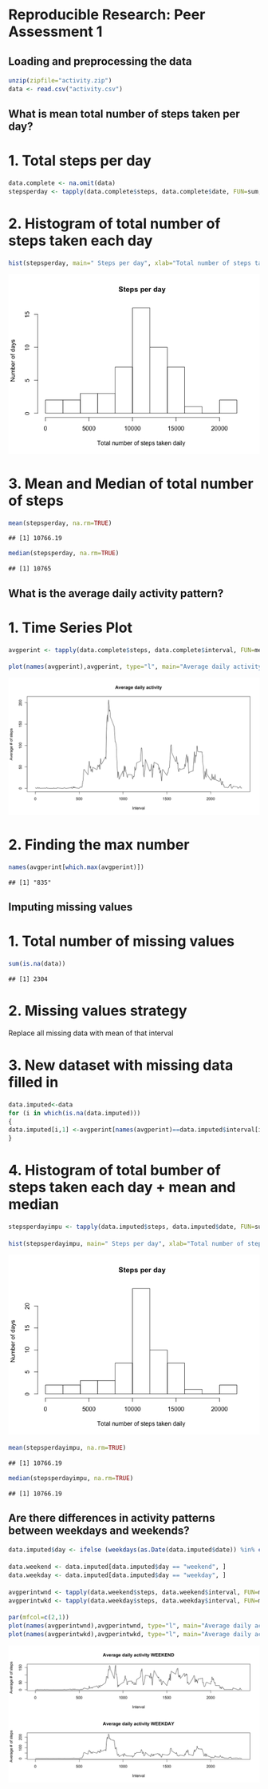 # Reproducible Research: Peer Assessment 1


## Loading and preprocessing the data

```r
unzip(zipfile="activity.zip")
data <- read.csv("activity.csv")
```


## What is mean total number of steps taken per day?
# 1. Total steps per day

```r
data.complete <- na.omit(data)
stepsperday <- tapply(data.complete$steps, data.complete$date, FUN=sum, na.rm=TRUE)
```
# 2. Histogram of total number of steps taken each day

```r
hist(stepsperday, main=" Steps per day", xlab="Total number of steps taken daily", ylab="Number of days", breaks=10)
```

![](PA1_template_files/figure-html/unnamed-chunk-3-1.png)
# 3. Mean and Median of total number of steps

```r
mean(stepsperday, na.rm=TRUE)
```

```
## [1] 10766.19
```

```r
median(stepsperday, na.rm=TRUE)
```

```
## [1] 10765
```

## What is the average daily activity pattern?
# 1. Time Series Plot

```r
avgperint <- tapply(data.complete$steps, data.complete$interval, FUN=mean, na.rm=TRUE)

plot(names(avgperint),avgperint, type="l", main="Average daily activity", xlab="Interval", ylab="Average # of steps")
```

![](PA1_template_files/figure-html/unnamed-chunk-5-1.png)
# 2. Finding the max number

```r
names(avgperint[which.max(avgperint)])
```

```
## [1] "835"
```


## Imputing missing values
# 1. Total number of missing values

```r
sum(is.na(data))
```

```
## [1] 2304
```
# 2. Missing values strategy
Replace all missing data with mean of that interval
# 3. New dataset with missing data filled in

```r
data.imputed<-data
for (i in which(is.na(data.imputed)))
{
data.imputed[i,1] <-avgperint[names(avgperint)==data.imputed$interval[i]]
}
```
# 4. Histogram of total bumber of steps taken each day + mean and median

```r
stepsperdayimpu <- tapply(data.imputed$steps, data.imputed$date, FUN=sum, na.rm=TRUE)

hist(stepsperdayimpu, main=" Steps per day", xlab="Total number of steps taken daily", ylab="Number of days", breaks=10)
```

![](PA1_template_files/figure-html/unnamed-chunk-9-1.png)

```r
mean(stepsperdayimpu, na.rm=TRUE)
```

```
## [1] 10766.19
```

```r
median(stepsperdayimpu, na.rm=TRUE)
```

```
## [1] 10766.19
```
## Are there differences in activity patterns between weekdays and weekends?

```r
data.imputed$day <- ifelse (weekdays(as.Date(data.imputed$date)) %in% c("Saturday","Sunday"), "weekend", "weekday")

data.weekend <- data.imputed[data.imputed$day == "weekend", ]
data.weekday <- data.imputed[data.imputed$day == "weekday", ]

avgperintwnd <- tapply(data.weekend$steps, data.weekend$interval, FUN=mean, na.rm=TRUE)
avgperintwkd <- tapply(data.weekday$steps, data.weekday$interval, FUN=mean, na.rm=TRUE)

par(mfcol=c(2,1))
plot(names(avgperintwnd),avgperintwnd, type="l", main="Average daily activity WEEKEND", xlab="Interval", ylab="Average # of steps")
plot(names(avgperintwkd),avgperintwkd, type="l", main="Average daily activity WEEKDAY", xlab="Interval", ylab="Average # of steps")
```

![](PA1_template_files/figure-html/unnamed-chunk-10-1.png)
